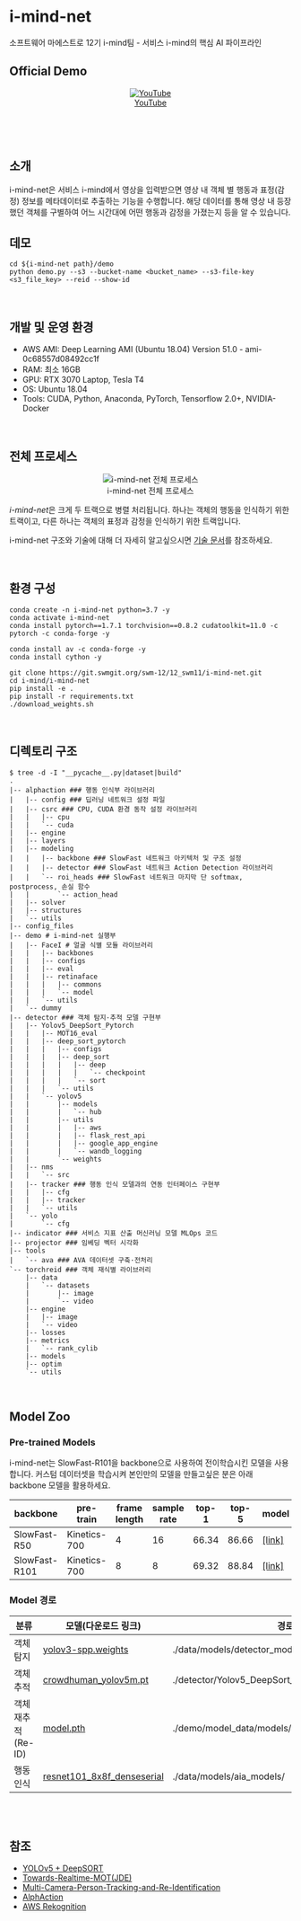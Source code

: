 # i-mind-net
소프트웨어 마에스트로 12기 i-mind팀 - 서비스 i-mind의 핵심 AI 파이프라인

## Official Demo
<div align='center'>

  [![YouTube](https://img.youtube.com/vi/VDkS72N5ALQ/0.jpg)](https://youtu.be/VDkS72N5ALQ)<br>[YouTube](https://youtu.be/VDkS72N5ALQ)
</div>

<br>
<p>

  <div align='center'>
    <img src="https://drive.google.com/uc?export=view&id=1iuYrMebgLdJ7uIEd8D4KTjuSgyIB9RDr" alt="">
  </div>
</p>
<p>

  <div align='center'>
    <img src="https://drive.google.com/uc?export=view&id=1lhTuuC3Vzx-BXi4RfQFjYhWsO-FlP7o8" alt="">
  </div>

## 소개
i-mind-net은 서비스 i-mind에서 영상을 입력받으면 영상 내 객체 별 행동과 표정(감정) 정보를 메타데이터로 추출하는 기능을 수행합니다. 해당 데이터를 통해 영상 내 등장했던 객체를 구별하여 어느 시간대에 어떤 행동과 감정을 가졌는지 등을 알 수 있습니다.

## 데모
```
cd ${i-mind-net path}/demo
python demo.py --s3 --bucket-name <bucket_name> --s3-file-key <s3_file_key> --reid --show-id
```

<br>

## 개발 및 운영 환경
<p>

- AWS AMI: Deep Learning AMI (Ubuntu 18.04) Version 51.0 - ami-0c68557d08492cc1f
- RAM: 최소 16GB
- GPU: RTX 3070 Laptop, Tesla T4
- OS: Ubuntu 18.04
- Tools: CUDA, Python, Anaconda, PyTorch, Tensorflow 2.0+, NVIDIA-Docker
</p>

<br>

## 전체 프로세스
<p>
  <div align="center">
    <figure>
        <img src="https://drive.google.com/uc?export=view&id=1iYWmfFo3YUyHv9JvUb9_QBbi4-rsT-Iu" alt="i-mind-net 전체 프로세스">
        <div align="center"><figcation>i-mind-net 전체 프로세스</figcation></div>
    </figure>
  </div>
</p>

<p>

*i-mind-net*은 크게 두 트랙으로 병렬 처리됩니다. 하나는 객체의 행동을 인식하기 위한 트랙이고, 다른 하나는 객체의 표정과 감정을 인식하기 위한 트랙입니다.
</p>
<p>

i-mind-net 구조와 기술에 대해 더 자세히 알고싶으시면 [기술 문서](https://github.com/DrMaemi/i-mind-net/blob/master/DESCRIPTION.md)를 참조하세요.
</p>


<br>

## 환경 구성
<p>


```
conda create -n i-mind-net python=3.7 -y
conda activate i-mind-net
conda install pytorch==1.7.1 torchvision==0.8.2 cudatoolkit=11.0 -c pytorch -c conda-forge -y

conda install av -c conda-forge -y
conda install cython -y

git clone https://git.swmgit.org/swm-12/12_swm11/i-mind-net.git
cd i-mind/i-mind-net
pip install -e .
pip install -r requirements.txt
./download_weights.sh
```
</p>

<br>

## 디렉토리 구조
```
$ tree -d -I "__pycache__.py|dataset|build"
.
|-- alphaction ### 행동 인식부 라이브러리
|   |-- config ### 딥러닝 네트워크 설정 파일
|   |-- csrc ### CPU, CUDA 환경 동작 설정 라이브러리
|   |   |-- cpu
|   |   `-- cuda
|   |-- engine
|   |-- layers
|   |-- modeling
|   |   |-- backbone ### SlowFast 네트워크 아키텍처 및 구조 설정
|   |   |-- detector ### SlowFast 네트워크 Action Detection 라이브러리
|   |   `-- roi_heads ### SlowFast 네트워크 마지막 단 softmax, postprocess, 손실 함수
|   |       `-- action_head
|   |-- solver
|   |-- structures
|   `-- utils
|-- config_files
|-- demo # i-mind-net 실행부
|   |-- FaceI # 얼굴 식별 모듈 라이브러리
|   |   |-- backbones
|   |   |-- configs
|   |   |-- eval
|   |   |-- retinaface
|   |   |   |-- commons
|   |   |   `-- model
|   |   `-- utils
|   `-- dummy
|-- detector ### 객체 탐지·추적 모델 구현부
|   |-- Yolov5_DeepSort_Pytorch
|   |   |-- MOT16_eval
|   |   |-- deep_sort_pytorch
|   |   |   |-- configs
|   |   |   |-- deep_sort
|   |   |   |   |-- deep
|   |   |   |   |   `-- checkpoint
|   |   |   |   `-- sort
|   |   |   `-- utils
|   |   `-- yolov5
|   |       |-- models
|   |       |   `-- hub
|   |       |-- utils
|   |       |   |-- aws
|   |       |   |-- flask_rest_api
|   |       |   |-- google_app_engine
|   |       |   `-- wandb_logging
|   |       `-- weights
|   |-- nms
|   |   `-- src
|   |-- tracker ### 행동 인식 모델과의 연동 인터페이스 구현부
|   |   |-- cfg
|   |   |-- tracker
|   |   `-- utils
|   `-- yolo
|       `-- cfg
|-- indicator ### 서비스 지표 산출 머신러닝 모델 MLOps 코드
|-- projector ### 임베딩 벡터 시각화
|-- tools
|   `-- ava ### AVA 데이터셋 구축·전처리
`-- torchreid ### 객체 재식별 라이브러리
    |-- data
    |   `-- datasets
    |       |-- image
    |       `-- video
    |-- engine
    |   |-- image
    |   `-- video
    |-- losses
    |-- metrics
    |   `-- rank_cylib
    |-- models
    |-- optim
    `-- utils
```

<br>

## Model Zoo
### Pre-trained Models
<p>i-mind-net는 SlowFast-R101을 backbone으로 사용하여 전이학습시킨 모델을 사용합니다. 커스텀 데이터셋을 학습시켜 본인만의 모델을 만들고싶은 분은 아래 backbone 모델을 활용하세요.</p>
<p>

| backbone | pre-train | frame length | sample rate | top-1 | top-5 | model |
| ------------- | ------------- | ------------- | ------------- | ------------- | ------------- | ------------- |
| SlowFast-R50 | Kinetics-700 | 4 | 16 | 66.34 | 86.66 | [[link]](https://drive.google.com/file/d/1bNcF295jxY4Zbqf0mdtsw9QifpXnvOyh/view?usp=sharing) |
| SlowFast-R101 | Kinetics-700 | 8 | 8 | 69.32 | 88.84 | [[link]](https://drive.google.com/file/d/1v1FdPUXBNRj-oKfctScT4L4qk8L1k3Gg/view?usp=sharing) |
</p>

### Model 경로
<p>


분류 | 모델(다운로드 링크) | 경로
--- | --- | ---
객체 탐지 | [yolov3-spp.weights](https://drive.google.com/open?id=1T13mXnPLu8JRelwh60BRR21f2TlGWBAM) | ./data/models/detector_models/
객체 추적 | [crowdhuman_yolov5m.pt](https://drive.google.com/file/d/1gglIwqxaH2iTvy6lZlXuAcMpd_U0GCUb/view?usp=sharing) | ./detector/Yolov5_DeepSort_Pytorch/yolov5/weights/
객체 재추적(Re-ID) | [model.pth](https://drive.google.com/file/d/1_LoiFYlsVu3ervIidYIMopodyBLswmi4/view?usp=sharing) | ./demo/model_data/models/
행동 인식 | [resnet101_8x8f_denseserial](https://drive.google.com/file/d/1DKHo0XoBjrTO2fHTToxbV0mAPzgmNH3x/view?usp=sharing) | ./data/models/aia_models/
</p>

<br><br>


## 참조
<p>

- [YOLOv5 + DeepSORT](https://github.com/mikel-brostrom/Yolov5_DeepSort_Pytorch)
- [Towards-Realtime-MOT(JDE)](https://github.com/Zhongdao/Towards-Realtime-MOT)
- [Multi-Camera-Person-Tracking-and-Re-Identification](https://github.com/samihormi/Multi-Camera-Person-Tracking-and-Re-Identification)
- [AlphAction](https://github.com/MVIG-SJTU/AlphAction)
- [AWS Rekognition](https://aws.amazon.com/ko/rekognition/)
</p>